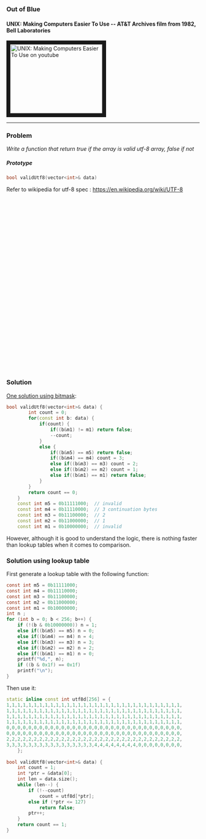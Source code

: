 ### Out of Blue

#### UNIX: Making Computers Easier To Use -- AT&T Archives film from 1982, Bell Laboratories

<a href="https://www.youtube.com/watch?v=XvDZLjaCJuw
" target="_blank"><img src="http://img.youtube.com/vi/XvDZLjaCJuw/0.jpg"
alt="UNIX: Making Computers Easier To Use on youtube" width="240" height="180" border="10" /></a>

---
### Problem

*Write a function that return true if the array is valid utf-8 array, false if not*

##### Prototype
```c++
bool validUtf8(vector<int>& data)
```

Refer to wikipedia for utf-8 spec : https://en.wikipedia.org/wiki/UTF-8

<pre>




























</pre>


### Solution

[One solution using bitmask](https://leetcode.com/problems/utf-8-validation/discuss/528963/C%2B%2B-two-4-ms-solutions-using-bitset-and-bit-mask):
```c++
bool validUtf8(vector<int>& data) {
        int count = 0;
        for(const int b: data) {
            if(count) {
                if((b&m1) != m1) return false;
                --count;
            }
            else {
                if((b&m5) == m5) return false;
                if((b&m4) == m4) count = 3;
                else if((b&m3) == m3) count = 2;
                else if((b&m2) == m2) count = 1;
                else if((b&m1) == m1) return false;
            }
        }
        return count == 0;
    }
    const int m5 = 0b11111000;	// invalid
    const int m4 = 0b11110000;	// 3 continuation bytes
    const int m3 = 0b11100000;	// 2
    const int m2 = 0b11000000;	// 1
    const int m1 = 0b10000000;	// invalid
```

However, although it is good to understand the logic, there is nothing faster than lookup tables when it comes to comparison.


### Solution using lookup table

First generate a lookup table with the following function:

```c
const int m5 = 0b11111000;
const int m4 = 0b11110000;
const int m3 = 0b11100000;
const int m2 = 0b11000000;
const int m1 = 0b10000000;
int n ;
for (int b = 0; b < 256; b++) {
	if (!(b & 0b10000000)) n = 1;
	else if((b&m5) == m5) n = 0;
	else if((b&m4) == m4) n = 4;
	else if((b&m3) == m3) n = 3;
	else if((b&m2) == m2) n = 2;
	else if((b&m1) == m1) n = 0;
	printf("%d,", n);
	if ((b & 0x1f) == 0x1f)
	printf("\n");
}
```

Then use it:
```c++
static inline const int utf8d[256] = {
1,1,1,1,1,1,1,1,1,1,1,1,1,1,1,1,1,1,1,1,1,1,1,1,1,1,1,1,1,1,1,1,
1,1,1,1,1,1,1,1,1,1,1,1,1,1,1,1,1,1,1,1,1,1,1,1,1,1,1,1,1,1,1,1,
1,1,1,1,1,1,1,1,1,1,1,1,1,1,1,1,1,1,1,1,1,1,1,1,1,1,1,1,1,1,1,1,
1,1,1,1,1,1,1,1,1,1,1,1,1,1,1,1,1,1,1,1,1,1,1,1,1,1,1,1,1,1,1,1,
0,0,0,0,0,0,0,0,0,0,0,0,0,0,0,0,0,0,0,0,0,0,0,0,0,0,0,0,0,0,0,0,
0,0,0,0,0,0,0,0,0,0,0,0,0,0,0,0,0,0,0,0,0,0,0,0,0,0,0,0,0,0,0,0,
2,2,2,2,2,2,2,2,2,2,2,2,2,2,2,2,2,2,2,2,2,2,2,2,2,2,2,2,2,2,2,2,
3,3,3,3,3,3,3,3,3,3,3,3,3,3,3,3,4,4,4,4,4,4,4,4,0,0,0,0,0,0,0,0,
    };
    
bool validUtf8(vector<int>& data) {
	int count = 1;
	int *ptr = &data[0];
	int len = data.size();
	while (len--) {
		if (!--count)
			count = utf8d[*ptr];
		else if (*ptr <= 127)
			return false;
		ptr++;
	}
	return count == 1;
}
```
